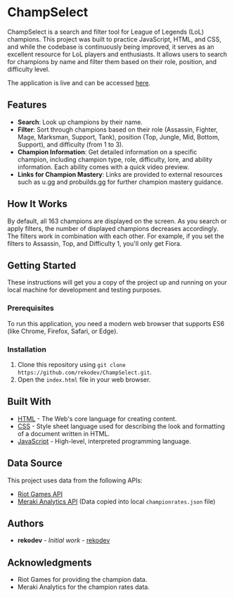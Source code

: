 # ChampSelect

ChampSelect is a search and filter tool for League of Legends (LoL) champions. This project was built to practice JavaScript, HTML, and CSS, and while the codebase is continuously being improved, it serves as an excellent resource for LoL players and enthusiasts. It allows users to search for champions by name and filter them based on their role, position, and difficulty level.

The application is live and can be accessed [here](https://rekodev.github.io/ChampSelect/).

## Features

- **Search**: Look up champions by their name.
- **Filter**: Sort through champions based on their role (Assassin, Fighter, Mage, Marksman, Support, Tank), position (Top, Jungle, Mid, Bottom, Support), and difficulty (from 1 to 3).
- **Champion Information**: Get detailed information on a specific champion, including champion type, role, difficulty, lore, and ability information. Each ability comes with a quick video preview.
- **Links for Champion Mastery**: Links are provided to external resources such as u.gg and probuilds.gg for further champion mastery guidance.

## How It Works

By default, all 163 champions are displayed on the screen. As you search or apply filters, the number of displayed champions decreases accordingly. The filters work in combination with each other. For example, if you set the filters to Assassin, Top, and Difficulty 1, you'll only get Fiora.

## Getting Started

These instructions will get you a copy of the project up and running on your local machine for development and testing purposes.

### Prerequisites

To run this application, you need a modern web browser that supports ES6 (like Chrome, Firefox, Safari, or Edge).

### Installation

1. Clone this repository using `git clone https://github.com/rekodev/ChampSelect.git`.
2. Open the `index.html` file in your web browser.

## Built With

- [HTML](https://developer.mozilla.org/en-US/docs/Web/HTML) - The Web's core language for creating content.
- [CSS](https://developer.mozilla.org/en-US/docs/Web/CSS) - Style sheet language used for describing the look and formatting of a document written in HTML.
- [JavaScript](https://developer.mozilla.org/en-US/docs/Web/JavaScript) - High-level, interpreted programming language.

## Data Source

This project uses data from the following APIs:

- [Riot Games API](https://developer.riotgames.com/docs/lol)
- [Meraki Analytics API](https://cdn.merakianalytics.com/riot/lol/resources/latest/en-US/championrates.json) (Data copied into local `championrates.json` file)

## Authors

- **rekodev** - _Initial work_ - [rekodev](https://github.com/rekodev)

## Acknowledgments

- Riot Games for providing the champion data.
- Meraki Analytics for the champion rates data.
